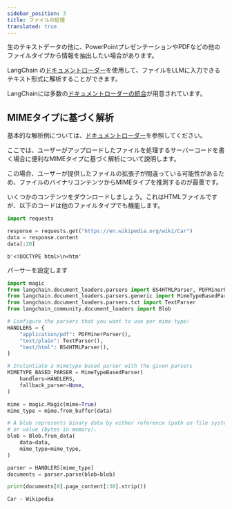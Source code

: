```yaml
---
sidebar_position: 3
title: ファイルの処理
translated: true
---
```


生のテキストデータの他に、PowerPointプレゼンテーションやPDFなどの他のファイルタイプから情報を抽出したい場合があります。

LangChain の[ドキュメントローダー](/docs/modules/data_connection/document_loaders/)を使用して、ファイルをLLMに入力できるテキスト形式に解析することができます。

LangChainには多数の[ドキュメントローダーの統合](/docs/integrations/document_loaders)が用意されています。

## MIMEタイプに基づく解析

基本的な解析例については、[ドキュメントローダー](/docs/modules/data_connection/document_loaders/)を参照してください。

ここでは、ユーザーがアップロードしたファイルを処理するサーバーコードを書く場合に便利なMIMEタイプに基づく解析について説明します。

この場合、ユーザーが提供したファイルの拡張子が間違っている可能性があるため、ファイルのバイナリコンテンツからMIMEタイプを推測するのが最善です。

いくつかのコンテンツをダウンロードしましょう。これはHTMLファイルですが、以下のコードは他のファイルタイプでも機能します。

```python
import requests

response = requests.get("https://en.wikipedia.org/wiki/Car")
data = response.content
data[:20]
```

```output
b'<!DOCTYPE html>\n<htm'
```

パーサーを設定します

```python
import magic
from langchain.document_loaders.parsers import BS4HTMLParser, PDFMinerParser
from langchain.document_loaders.parsers.generic import MimeTypeBasedParser
from langchain.document_loaders.parsers.txt import TextParser
from langchain_community.document_loaders import Blob

# Configure the parsers that you want to use per mime-type!
HANDLERS = {
    "application/pdf": PDFMinerParser(),
    "text/plain": TextParser(),
    "text/html": BS4HTMLParser(),
}

# Instantiate a mimetype based parser with the given parsers
MIMETYPE_BASED_PARSER = MimeTypeBasedParser(
    handlers=HANDLERS,
    fallback_parser=None,
)

mime = magic.Magic(mime=True)
mime_type = mime.from_buffer(data)

# A blob represents binary data by either reference (path on file system)
# or value (bytes in memory).
blob = Blob.from_data(
    data=data,
    mime_type=mime_type,
)

parser = HANDLERS[mime_type]
documents = parser.parse(blob=blob)
```

```python
print(documents[0].page_content[:30].strip())
```

```output
Car - Wikipedia
```
